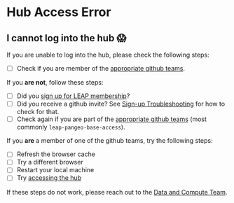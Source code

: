 # Hub Access Error

## I cannot log into the hub 😱

If you are unable to log into the hub, please check the following steps:

- [ ] Check if you are member of the [appropriate github teams](https://github.com/orgs/leap-stc/teams/).

If you **are not**, follow these steps:

- [ ] Did you [sign up for LEAP membership](https://forms.gle/RpeaMZh5btTdZtzu8)?
- [ ] Did you receive a github invite? See [Sign-up Troubleshooting](../signup_troubleshooting) for how to check for that.
- [ ] Check again if you are part of the [appropriate github teams](https://github.com/orgs/leap-stc/teams/) (most commonly `leap-pangeo-base-access`).

If you **are** a member of one of the github teams, try the following steps:

- [ ] Refresh the browser cache
- [ ] Try a different browser
- [ ] Restart your local machine
- [ ] Try [accessing the hub](../../compute/hub_access)

If these steps do not work, please reach out to the [Data and Compute Team](../support/contact.md).
